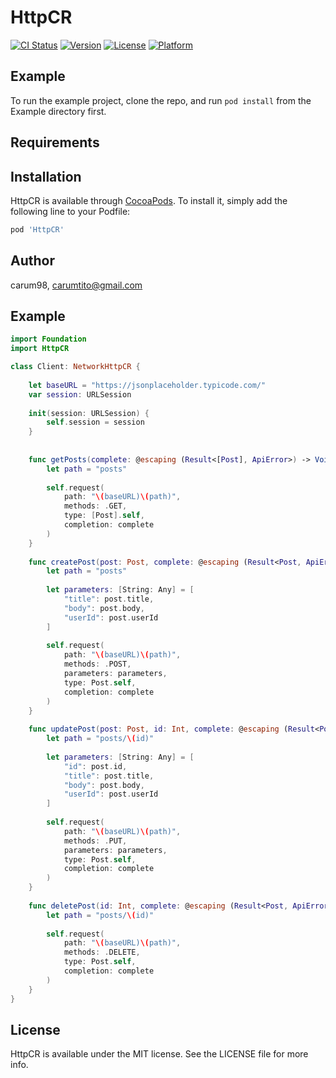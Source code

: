 # HttpCR

[![CI Status](https://img.shields.io/travis/carum98/HttpCR.svg?style=flat)](https://travis-ci.org/carum98/HttpCR)
[![Version](https://img.shields.io/cocoapods/v/HttpCR.svg?style=flat)](https://cocoapods.org/pods/HttpCR)
[![License](https://img.shields.io/cocoapods/l/HttpCR.svg?style=flat)](https://cocoapods.org/pods/HttpCR)
[![Platform](https://img.shields.io/cocoapods/p/HttpCR.svg?style=flat)](https://cocoapods.org/pods/HttpCR)

## Example

To run the example project, clone the repo, and run `pod install` from the Example directory first.

## Requirements

## Installation

HttpCR is available through [CocoaPods](https://cocoapods.org). To install
it, simply add the following line to your Podfile:

```ruby
pod 'HttpCR'
```

## Author

carum98, carumtito@gmail.com

## Example

```swift
import Foundation
import HttpCR

class Client: NetworkHttpCR {
    
    let baseURL = "https://jsonplaceholder.typicode.com/"
    var session: URLSession
    
    init(session: URLSession) {
        self.session = session
    }
    
    
    func getPosts(complete: @escaping (Result<[Post], ApiError>) -> Void) {
        let path = "posts"
        
        self.request(
            path: "\(baseURL)\(path)",
            methods: .GET,
            type: [Post].self,
            completion: complete
        )
    }
    
    func createPost(post: Post, complete: @escaping (Result<Post, ApiError>) -> Void) {
        let path = "posts"
        
        let parameters: [String: Any] = [
            "title": post.title,
            "body": post.body,
            "userId": post.userId
        ]
        
        self.request(
            path: "\(baseURL)\(path)",
            methods: .POST,
            parameters: parameters,
            type: Post.self,
            completion: complete
        )
    }
    
    func updatePost(post: Post, id: Int, complete: @escaping (Result<Post, ApiError>) -> Void) {
        let path = "posts/\(id)"
        
        let parameters: [String: Any] = [
            "id": post.id,
            "title": post.title,
            "body": post.body,
            "userId": post.userId
        ]
        
        self.request(
            path: "\(baseURL)\(path)",
            methods: .PUT,
            parameters: parameters,
            type: Post.self,
            completion: complete
        )
    }
    
    func deletePost(id: Int, complete: @escaping (Result<Post, ApiError>) -> Void) {
        let path = "posts/\(id)"
        
        self.request(
            path: "\(baseURL)\(path)",
            methods: .DELETE,
            type: Post.self,
            completion: complete
        )
    }
}
```

## License

HttpCR is available under the MIT license. See the LICENSE file for more info.
